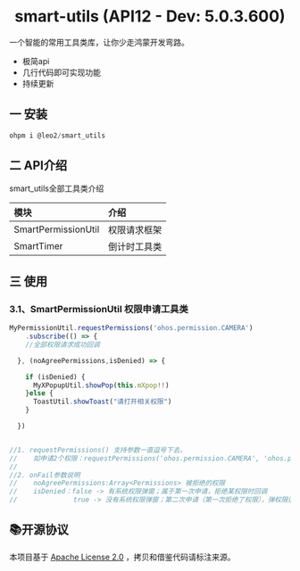 
# <center>smart-utils (API12 - Dev: 5.0.3.600)</center>

一个智能的常用工具类库，让你少走鸿蒙开发弯路。

+ 极简api
+ 几行代码即可实现功能
+ 持续更新

## 一 安装

```typescript
ohpm i @leo2/smart_utils
```

## 二 API介绍

smart_utils全部工具类介绍

| 模块                       | 介绍     |
|:-------------------------|:-------|
| SmartPermissionUtil         | 权限请求框架 |
| SmartTimer              | 倒计时工具类 |

## 三 使用

### 3.1、SmartPermissionUtil 权限申请工具类
```typescript
MyPermissionUtil.requestPermissions('ohos.permission.CAMERA')
    .subscribe(() => {
    //全部权限请求成功回调

  }, (noAgreePermissions,isDenied) => {

    if (isDenied) {
      MyXPopupUtil.showPop(this.mXpop!!)
    }else {
      ToastUtil.showToast("请打开相关权限")
    }

  })


//1. requestPermissions() 支持参数一直逗号下去，
//    如申请2个权限：requestPermissions('ohos.permission.CAMERA', 'ohos.permission.MICROPHONE')
//  
//2. onFail参数说明
//    noAgreePermissions:Array<Permissions> 被拒绝的权限
//    isDenied：false -> 有系统权限弹窗；属于第一次申请，拒绝某权限时回调
//              true -> 没有系统权限弹窗；第二次申请（第一次拒绝了权限），弹权限设置pop,去手机设置
```



## 📚开源协议

本项目基于 [Apache License 2.0](https://www.apache.org/licenses/LICENSE-2.0.html) ，拷贝和借鉴代码请标注来源。
